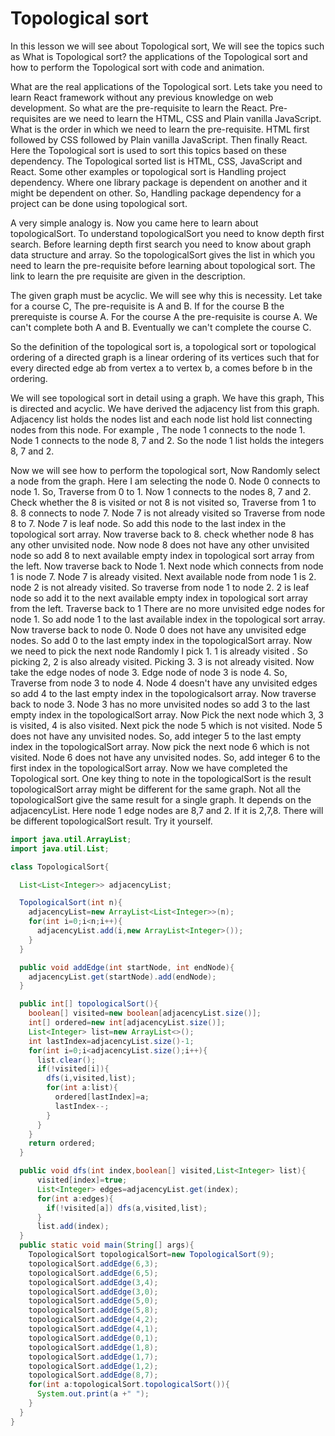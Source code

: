 # Topological sort


In this lesson we will see about Topological sort, We will see the topics such as What is Topological sort? the applications of the Topological sort and how to perform the Topological sort with code and animation.

What are the real applications of the Topological sort. Lets take you need to learn React framework without any previous knowledge on web development. So what are the pre-requisite to learn the React. Pre-requisites are we need to learn the HTML, CSS and Plain vanilla JavaScript.  What is the order in which we need to learn the pre-requisite. HTML first followed by CSS followed by Plain vanilla JavaScript. Then finally React. Here the Topological sort is used to sort this topics based on these dependency. The Topological sorted list is HTML, CSS, JavaScript and React. Some other examples or topological sort is Handling project dependency. Where one library package is dependent on another and it might be dependent on other. So, Handling package dependency for a project can be done using topological sort.

A very simple analogy is. Now you came here to learn about topologicalSort. To understand topologicalSort you need to know depth first search. Before learning depth first search you need to know about graph data structure and array. So the topologicalSort gives the list in which you need to learn the pre-requisite before learning about topological sort. The link to learn the pre requisite are given in the description.

The given graph must be acyclic. We will see why this is necessity. Let take for a course C, The pre-requisite is A and B. If for the course B the prerequiste is course A. For the course A the pre-requisite is course A. We can't complete both A and B. Eventually we can't complete the course C.


So the definition of the topological sort is, a topological sort or topological ordering of a directed graph is a linear ordering of its vertices such that for every directed edge ab from vertex a to vertex b, a comes before b in the ordering.


We will see topological sort in detail using a graph.
We have this graph, This is directed and acyclic. We have derived the adjacency list from this graph. Adjacency list holds the nodes list  and each node list hold list connecting nodes from this node. For example , The node 1 connects to the node 1. Node 1 connects to the node 8, 7 and 2. So the node 1 list holds the integers 8, 7 and 2.

 Now we will see how to perform the topological sort,  Now Randomly select a node from the graph. Here I am selecting the node 0. Node 0 connects to node 1. So, Traverse from 0 to 1. Now 1 connects to the nodes 8, 7 and 2. Check whether the 8 is visited or not 8 is not visited so, Traverse from 1 to 8. 8 connects to node 7. Node 7 is not already visited so Traverse from node 8 to 7. Node 7 is leaf node. So add this node to the last index in the topological sort array. Now traverse back to 8. check whether node 8 has any other unvisited node. Now node 8 does not have any other unvisited node so add 8 to next available empty index in topological sort array from the left. Now traverse back to Node 1. Next node which connects from node 1 is node 7. Node 7 is already visited. Next available node from node 1 is 2. node 2 is not already visited. So traverse from node 1 to node 2. 2 is leaf node so add it to the next available empty index in topological sort array from the left. Traverse back to 1 There are no more unvisited edge nodes for node 1. So add node 1 to the last available index in the topological sort array. Now traverse back to node 0. Node 0 does not have any unvisited edge nodes. So add 0 to the last empty index in the topologicalSort array. Now we need to pick the next node Randomly I pick 1. 1 is already visited . So picking 2, 2 is also already visited. Picking 3. 3 is not already visited. Now take the edge nodes of node 3. Edge node of node 3 is node 4. So, Traverse from node 3 to node 4. Node 4 doesn't have any unvisited edges so add 4 to the last empty index in the topologicalsort array. Now traverse back to node 3. Node 3 has no more unvisited nodes so add 3 to the last empty index in the topologicalSort array. Now Pick the next node which 3, 3 is visited, 4 is also visited. Next pick the node 5 which is not visited. Node 5 does not have any unvisited nodes. So, add integer 5 to the last empty index in the topologicalSort array. Now pick the next node 6 which is not visited. Node 6 does not have any unvisited nodes.  So, add integer 6 to the first index in the topologicalSort array. Now we have completed the Topological sort. One key thing to note in the topologicalSort is the result topologicalSort array might be different for the same graph. Not all the topologicalSort give the same result for a single graph. It depends on the adjacencyList. Here node 1 edge nodes are 8,7 and 2. If it is 2,7,8. There will be different topologicalSort result. Try it yourself.  



```java
import java.util.ArrayList;
import java.util.List;

class TopologicalSort{

  List<List<Integer>> adjacencyList;

  TopologicalSort(int n){
    adjacencyList=new ArrayList<List<Integer>>(n);
    for(int i=0;i<n;i++){
      adjacencyList.add(i,new ArrayList<Integer>());
    }
  }

  public void addEdge(int startNode, int endNode){
    adjacencyList.get(startNode).add(endNode);
  }

  public int[] topologicalSort(){
    boolean[] visited=new boolean[adjacencyList.size()];
    int[] ordered=new int[adjacencyList.size()];
    List<Integer> list=new ArrayList<>();
    int lastIndex=adjacencyList.size()-1;
    for(int i=0;i<adjacencyList.size();i++){
      list.clear();
      if(!visited[i]){
        dfs(i,visited,list);
        for(int a:list){
          ordered[lastIndex]=a;
          lastIndex--;
        }
      }
    }
    return ordered;
  }

  public void dfs(int index,boolean[] visited,List<Integer> list){
      visited[index]=true;
      List<Integer> edges=adjacencyList.get(index);
      for(int a:edges){
        if(!visited[a]) dfs(a,visited,list);
      }
      list.add(index);
  }
  public static void main(String[] args){
    TopologicalSort topologicalSort=new TopologicalSort(9);
    topologicalSort.addEdge(6,3);
    topologicalSort.addEdge(6,5);
    topologicalSort.addEdge(3,4);
    topologicalSort.addEdge(3,0);
    topologicalSort.addEdge(5,0);
    topologicalSort.addEdge(5,8);
    topologicalSort.addEdge(4,2);
    topologicalSort.addEdge(4,1);
    topologicalSort.addEdge(0,1);
    topologicalSort.addEdge(1,8);
    topologicalSort.addEdge(1,7);
    topologicalSort.addEdge(1,2);
    topologicalSort.addEdge(8,7);
    for(int a:topologicalSort.topologicalSort()){
      System.out.print(a +" ");
    }
  }
}
```
